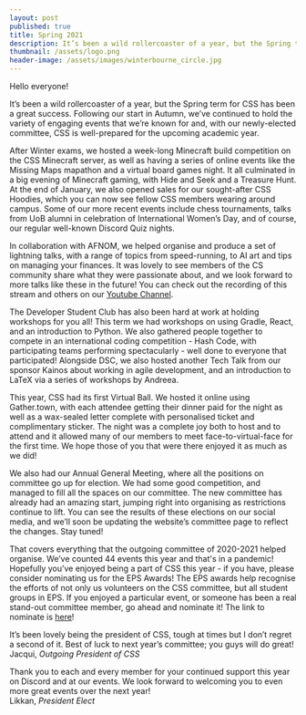 ```yaml
---
layout: post
published: true
title: Spring 2021
description: It’s been a wild rollercoaster of a year, but the Spring term for CSS has been a great success. 
thumbnail: /assets/logo.png
header-image: /assets/images/winterbourne_circle.jpg
---
```


Hello everyone!

It’s been a wild rollercoaster of a year, but the Spring term for CSS has been a great success. Following our start in Autumn, we’ve continued to hold the variety of engaging events that we’re known for and, with our newly-elected committee, CSS is well-prepared for the upcoming academic year. 

After Winter exams, we hosted a week-long Minecraft build competition on the CSS Minecraft server, as well as having a series of online events like the Missing Maps mapathon and a virtual board games night. It all culminated in a big evening of Minecraft gaming, with Hide and Seek and a Treasure Hunt. At the end of January, we also opened sales for our sought-after CSS Hoodies, which you can now see fellow CSS members wearing around campus. Some of our more recent events include chess tournaments, talks from UoB alumni in celebration of International Women’s Day, and of course, our regular well-known Discord Quiz nights.

In collaboration with AFNOM, we helped organise and produce a set of lightning talks, with a range of topics from speed-running, to AI art and tips on managing your finances. It was lovely to see members of the CS community share what they were passionate about, and we look forward to more talks like these in the future! You can check out the recording of this stream and others on our [Youtube Channel](https://cssbham.com/youtube).

The Developer Student Club has also been hard at work at holding workshops for you all! This term we had workshops on using Gradle, React, and an introduction to Python. We also gathered people together to compete in an international coding competition - Hash Code, with participating teams performing spectacularly - well done to everyone that participated! Alongside DSC, we also hosted another Tech Talk from our sponsor Kainos about working in agile development, and an introduction to LaTeX via a series of workshops by Andreea. 

This year, CSS had its first Virtual Ball. We hosted it online using Gather.town, with each attendee getting their dinner paid for the night as well as a wax-sealed letter complete with personalised ticket and complimentary sticker. The night was a complete joy both to host and to attend and it allowed many of our members to meet face-to-virtual-face for the first time. We hope those of you that were there enjoyed it as much as we did!

We also had our Annual General Meeting, where all the positions on committee go up for election. We had some good competition, and managed to fill all the spaces on our committee. The new committee has already had an amazing start, jumping right into organising as restrictions continue to lift. You can see the results of these elections on our social media, and we’ll soon be updating the website’s committee page to reflect the changes. Stay tuned!

That covers everything that the outgoing committee of 2020-2021 helped organise. We’ve counted 44 events this year and that's in a pandemic! Hopefully you’ve enjoyed being a part of CSS this year - if you have, please consider nominating us for the EPS Awards! The EPS awards help recognise the efforts of not only us volunteers on the CSS committee, but all student groups in EPS. If you enjoyed a particular event, or someone has been a real stand-out committee member, go ahead and nominate it! The link to nominate is [here](https://www.birmingham.ac.uk/university/colleges/eps/eps-community/students/societies-awards/nominate.aspx)!

It’s been lovely being the president of CSS, tough at times but I don’t regret a second of it. Best of luck to next year’s committee; you guys will do great!
<br> 
Jacqui, _Outgoing President of CSS_
<br>

Thank you to each and every member for your continued support this year on Discord and at our events. We look forward to welcoming you to even more great events over the next year!
<br>
Likkan, _President Elect_
